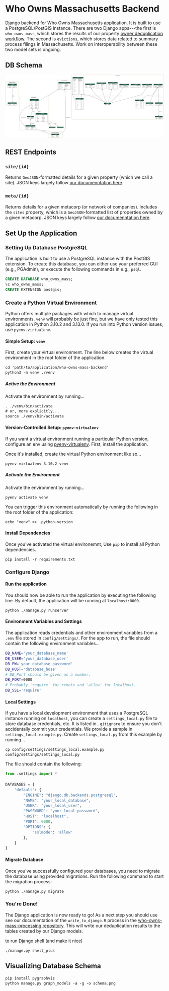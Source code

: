 # Who Owns Massachusetts Backend

Django backend for Who Owns Massachusetts application. It is built to use a PostgreSQL/PostGIS instance. There are two Django apps---the first is `who_owns_mass`, which stores the results of our property [owner deduplication workflow](https://github.com/mit-spatial-action/who-owns-mass-frontend/). The second is `evictions`, which stores data related to summary process filings in Massachusetts. Work on interoperability between these two model sets is ongoing.

## DB Schema
![mass_evictions schema](./schema.png)

## REST Endpoints

### `site/{id}`

Returns `GeoJSON`-formatted details for a given property (which we call a site). JSON keys largely follow [our documenntation here](https://github.com/mit-spatial-action/who-owns-mass-processing/blob/main/DICTIONARY.md).

### `meta/{id}`

Returns details for a given metacorp (or network of companies). Includes the `sites` property, which is a `GeoJSON`-formatted list of properties owned by a given metacorp. JSON keys largely follow [our documenntation here](https://github.com/mit-spatial-action/who-owns-mass-processing/blob/main/DICTIONARY.md).

## Set Up the Application

### Setting Up Database PostgreSQL

The application is built to use a PostgreSQL instance with the PostGIS extension. To create this database, you can either use your preferred GUI (e.g., PGAdmin), or execute the following commands in e.g., `psql`.

```sql
CREATE DATABASE who_owns_mass;
\c who_owns_mass;
CREATE EXTENSION postgis;
```

### Create a Python Virtual Environment

Python offers multiple packages with which to manage virtual environments. `venv` will probably be just fine, but we have only tested this application in Python 3.10.2 and 3.13.0. If you run into Python version issues, use `pyenv-virtualenv`.

#### Simple Setup: `venv`

First, create your virtual environment. The line below creates the virtual environment in the root folder of the application.

```shell
cd 'path/to/application/who-owns-mass-backend'
python3 -m venv ./venv
```

##### Active the Environment

Activate the environment by running...

```shell
. ./venv/bin/activate
# or, more explicitly...
source ./venv/bin/activate
```

#### Version-Controlled Setup: `pyenv-virtualenv`

If you want a virtual environment running a particular Python version, configure an env using [pyenv-virtualenv](https://github.com/pyenv/pyenv-virtualenv). First, install the application.

Once it's installed, create the virtual Python environment like so...

```shell
pyenv virtualenv 3.10.2 venv
```

##### Activate the Environment

Activate the environment by running...

```shell
pyenv activate venv
```

You can trigger this environment automatically by running the following in the root folder of the application:

```shell
echo "venv" >> .python-version
```

#### Install Dependencies

Once you've activated the virtual environemnt, Use `pip` to install all Python dependencies.

```shell
pip install -r requirements.txt
```

### Configure Django

#### Run the application

You should now be able to run the application by executing the following line. By default, the application will be running at `localhost:8000`.

```shell
python ./manage.py runserver
```

#### Environment Variables and Settings

The application reads credentials and other environment variables from a `.env` file stored in `config/settings/`. For the app to run, the file should contain the following environment variables...

```bash
DB_NAME='your_database_name'
DB_USER='your_database_user'
DB_PW='your_database_password'
DB_HOST='database_hose'
# DB_Port should be given as a number.
DB_PORT=0000
# Probably 'require' for remote and 'allow' for localhost.
DB_SSL='require'
```

#### Local Settings

If you have a local development environment that uses a PostgreSQL instance running on `localhost`, you can create a `settings_local.py` file to store database credentials, etc. It is listed in `.gitignore` to ensure you don't accidentally commit your credentials. We provide a sample in `settings_local.example.py`. Create `settings_local.py` from this example by running...

```shell
cp config/settings/settings_local.example.py config/settings/settings_local.py
```

The file should contain the following:

```python
from .settings import *

DATABASES = {
    "default": {
        "ENGINE": "django.db.backends.postgresql",
        "NAME": "your_local_database",
        "USER": "your_local_user",
        "PASSWORD": "your_local_password",
        "HOST": "localhost",
        "PORT": 0000,
        "OPTIONS": {
            "sslmode": 'allow'
        },
    }
}
```

#### Migrate Database

Once you've successfully configured your databases, you need to migrate the database using provided migrations. Run the following command to start the migration process:

```shell
python ./manage.py migrate 
```

### You're Done!

The Django application is now ready to go! As a next step you should use see our documentation of the `write_to_django.R` process in the [who-owns-mass-processing repository](https://github.com/mit-spatial-action/who-owns-mass-processing/). This will write our deduplication results to the tables created by our Django models.

to run Django shell (and make it nice)
```
./manage.py shell_plus
```

## Visualizing Database Schema

```shell
pip install pygraphviz
python manage.py graph_models -a -g -o schema.png
```

